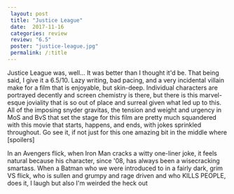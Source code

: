 ```yaml
---
 layout: post
 title: "Justice League"
 date:  2017-11-16
 categories: review 
 review: "6.5"
 poster: "justice-league.jpg"
 permalink: /:title
---
```



Justice League was, well... It was better than I thought it'd be. That being said, I give it a 6.5/10. Lazy writing, bad pacing, and a very incidental villain make for a film that is enjoyable, but skin-deep. Individual characters are portrayed decently and screen chemistry is there, but there is this marvel-esque joviality that is so out of place and surreal given what led up to this. All of the imposing snyder gravitas, the tension and weight and urgency in MoS and BvS that set the stage for this film are pretty much squandered with this movie that starts, happens, and ends, with jokes sprinkled throughout. Go see it, if not just for this one amazing bit in the middle where [spoilers]


In an Avengers flick, when Iron Man cracks a witty one-liner joke, it feels natural because his character, since '08, has always been a wisecracking smartass. When a Batman who we were introduced to in a fairly dark, grim VS flick, who is sullen and grumpy and rage driven and who KILLS PEOPLE, does it, I laugh but also I'm weirded the heck out